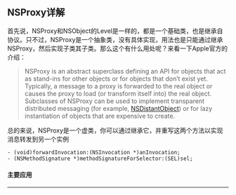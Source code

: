 ## NSProxy详解

首先说，NSProxy和NSObject的Level是一样的，都是一个基础类，也是继承自<NSObject>协议。只不过，NSProxy是一个抽象类，没有具体实现，用法也是只能通过继承NSProxy，然后实现子类其子类。那么这个有什么用处呢？来看一下Apple官方的介绍：

>NSProxy is an abstract superclass defining an API for objects that act as stand-ins for other objects or for objects that don’t exist yet. Typically, a message to a proxy is forwarded to the real object or causes the proxy to load (or transform itself into) the real object. Subclasses of NSProxy can be used to implement transparent distributed messaging (for example, [NSDistantObject](https://link.jianshu.com?t=https://developer.apple.com/library/mac/documentation/Cocoa/Reference/Foundation/Classes/NSDistantObject_Class/index.html#//apple_ref/occ/cl/NSDistantObject)) or for lazy instantiation of objects that are expensive to create.

总的来说，NSProxy是一个虚类，你可以通过继承它，并重写这两个方法以实现消息转发到另一个实例

```
- (void)forwardInvocation:(NSInvocation *)anInvocation;
- (NSMethodSignature *)methodSignatureForSelector:(SEL)sel;
```



#### 主要应用

------

